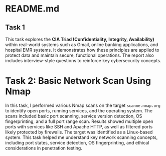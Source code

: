 # README.md

## Task 1

This task explores the **CIA Triad (Confidentiality, Integrity, Availability)** within real-world systems such as Gmail, online banking applications, and hospital EMR systems. It demonstrates how these principles are applied to protect data and maintain secure, functional operations. The report also includes interview-style questions to reinforce key cybersecurity concepts.

# Task 2: Basic Network Scan Using Nmap

In this task, I performed various Nmap scans on the target `scanme.nmap.org` to identify open ports, running services, and the operating system. The scans included basic port scanning, service version detection, OS fingerprinting, and a full port range scan. Results showed multiple open ports with services like SSH and Apache HTTP, as well as filtered ports likely protected by firewalls. The target was identified as a Linux-based system. This task helped me understand key network scanning concepts, including port states, service detection, OS fingerprinting, and ethical considerations in penetration testing.
